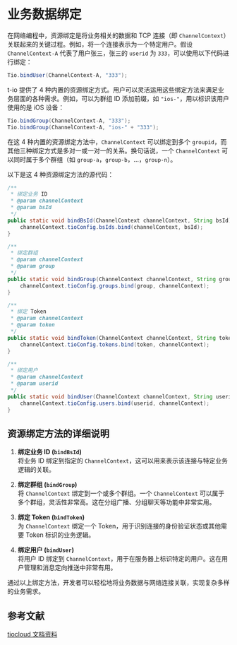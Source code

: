 # 业务数据绑定

在网络编程中，资源绑定是将业务相关的数据和 TCP 连接（即 `ChannelContext`）关联起来的关键过程。例如，将一个连接表示为一个特定用户。假设 `ChannelContext-A` 代表了用户张三，张三的 `userid` 为 `333`，可以使用以下代码进行绑定：

```java
Tio.bindUser(ChannelContext-A, "333");
```

t-io 提供了 4 种内置的资源绑定方式。用户可以灵活运用这些绑定方法来满足业务层面的各种需求。例如，可以为群组 ID 添加前缀，如 `"ios-"`，用以标识该用户使用的是 iOS 设备：

```java
Tio.bindGroup(ChannelContext-A, "333");
Tio.bindGroup(ChannelContext-A, "ios-" + "333");
```

在这 4 种内置的资源绑定方法中，`ChannelContext` 可以绑定到多个 `groupid`，而其他三种绑定方式是多对一或一对一的关系。换句话说，一个 `ChannelContext` 可以同时属于多个群组（如 `group-a`，`group-b`，...，`group-n`）。

以下是这 4 种资源绑定方法的源代码：

```java
/**
 * 绑定业务 ID
 * @param channelContext
 * @param bsId
 */
public static void bindBsId(ChannelContext channelContext, String bsId) {
    channelContext.tioConfig.bsIds.bind(channelContext, bsId);
}

/**
 * 绑定群组
 * @param channelContext
 * @param group
 */
public static void bindGroup(ChannelContext channelContext, String group) {
    channelContext.tioConfig.groups.bind(group, channelContext);
}

/**
 * 绑定 Token
 * @param channelContext
 * @param token
 */
public static void bindToken(ChannelContext channelContext, String token) {
    channelContext.tioConfig.tokens.bind(token, channelContext);
}

/**
 * 绑定用户
 * @param channelContext
 * @param userid
 */
public static void bindUser(ChannelContext channelContext, String userid) {
    channelContext.tioConfig.users.bind(userid, channelContext);
}
```

## 资源绑定方法的详细说明

1. **绑定业务 ID (`bindBsId`)**  
   将业务 ID 绑定到指定的 `ChannelContext`，这可以用来表示该连接与特定业务逻辑的关联。

2. **绑定群组 (`bindGroup`)**  
   将 `ChannelContext` 绑定到一个或多个群组。一个 `ChannelContext` 可以属于多个群组，灵活性非常高。这在分组广播、分组聊天等功能中非常实用。

3. **绑定 Token (`bindToken`)**  
   为 `ChannelContext` 绑定一个 Token，用于识别连接的身份验证状态或其他需要 Token 标识的业务逻辑。

4. **绑定用户 (`bindUser`)**  
   将用户 ID 绑定到 `ChannelContext`，用于在服务器上标识特定的用户。这在用户管理和消息定向推送中非常有用。

通过以上绑定方法，开发者可以轻松地将业务数据与网络连接关联，实现复杂多样的业务需求。

## 参考文献

[tiocloud 文档资料](https://www.tiocloud.com/doc/tio/?pageNumber=1)
